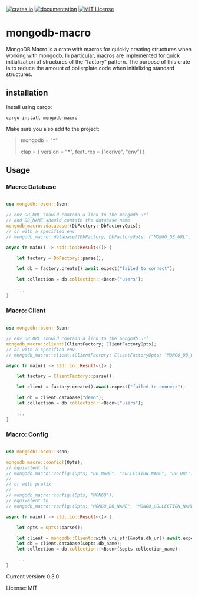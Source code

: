[![crates.io][crates-badge]][crates-url]
[![documentation][docs-badge]][docs-url]
[![MIT License][mit-badge]][mit-url]

[crates-badge]: https://img.shields.io/crates/v/mongodb-macro.svg
[crates-url]: https://crates.io/crates/mongodb-macro
[docs-badge]: https://docs.rs/mongodb-macro/badge.svg
[docs-url]: https://docs.rs/mongodb-macro
[mit-badge]: https://img.shields.io/badge/license-MIT-blue.svg
[mit-url]: LICENSE

# mongodb-macro

MongoDB Macro is a crate with macros for quickly creating structures when working with mongodb.
In particular, macros are implemented for quick initialization of structures of the "factory" pattern.
The purpose of this crate is to reduce the amount of boilerplate code when initializing standard structures.

## installation

Install using cargo:

`cargo install mongodb-macro`

Make sure you also add to the project:

> mongodb = "*"
>
> clap = { version = "*", features = ["derive", "env"] }

## Usage

### Macro: Database
```rust

use mongodb::bson::Bson;

// env DB_URL should contain a link to the mongodb url
// and DB_NAME should contain the database name
mongodb_macro::database!(DbFactory; DbFactoryOpts);
// or with a specified env
// mongodb_macro::database!(DbFactory; DbFactoryOpts; ("MONGO_DB_URL", "MONGO_DB_NAME"));

async fn main() -> std::io::Result<()> {

    let factory = DbFactory::parse();

    let db = factory.create().await.expect("failed to connect");

    let collection = db.collection::<Bson>("users");

    ...
}
```

### Macro: Client
```rust

use mongodb::bson::Bson;

// env DB_URL should contain a link to the mongodb url
mongodb_macro::client!(ClientFactory; ClientFactoryOpts);
// or with a specified env
// mongodb_macro::client!(ClientFactory; ClientFactoryOpts; "MONGO_DB_URL");

async fn main() -> std::io::Result<()> {

    let factory = ClientFactory::parse();

    let client = factory.create().await.expect("failed to connect");

    let db = client.database("demo");
    let collection = db.collection::<Bson>("users");

    ...
}
```

### Macro: Config
```rust

use mongodb::bson::Bson;

mongodb_macro::config!(Opts);
// equivalent to
// mongodb_macro::config!(Opts; "DB_NAME", "COLLECTION_NAME", "DB_URL");
//
// or with prefix
//
// mongodb_macro::config!(Opts, "MONGO");
// equivalent to
// mongodb_macro::config!(Opts; "MONGO_DB_NAME", "MONGO_COLLECTION_NAME", "MONGO_DB_URL");

async fn main() -> std::io::Result<()> {

    let opts = Opts::parse();

    let client = mongodb::Client::with_uri_str(&opts.db_url).await.expect("failed to connect");
    let db = client.database(&opts.db_name);
    let collection = db.collection::<Bson>(&opts.collection_name);

    ...
}
```

Current version: 0.3.0

License: MIT
